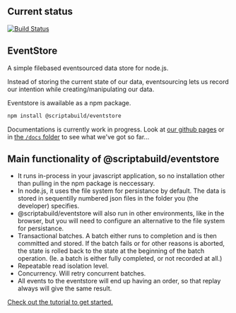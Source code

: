 ## Current status
[![Build Status](https://travis-ci.org/scriptabuild/eventstore.svg?branch=master)](https://travis-ci.org/scriptabuild/eventstore)

## EventStore

A simple filebased eventsourced data store for node.js.

Instead of storing the current state of our data, eventsourcing lets us record our intention while creating/manipulating our data.

Eventstore is awailable as a npm package.
```bash
npm install @scriptabuild/eventstore
```

Documentations is currently work in progress. Look at [our github pages](https://scriptabuild.github.io/eventstore/) or in [the `/docs` folder](./docs) to see what we've got so far...

## Main functionality of @scriptabuild/eventstore
- It runs in-process in your javascript application, so no installation other than pulling in the npm package is neccessary.
- In node.js, it uses the file system for persistance by default. The data is stored in sequentilly numbered json files in the folder you (the developer) specifies.
- @scriptabuild/eventstore will also run in other environments, like in the browser, but you will need to configure an alternative to the file system for persistance.
- Transactional batches. A batch either runs to completion and is then committed and stored. If the batch fails or for other reasons is aborted, the state is rolled back to the state at the beginning of the batch operation. (Ie. a batch is either fully completed, or not recorded at all.)
- Repeatable read isolation level.
- Concurrency. Will retry concurrent batches.
- All events to the eventstore will end up having an order, so that replay always will give the same result.

[Check out the tutorial to get started.](https://scriptabuild.github.io/eventstore/tutorial.html)
